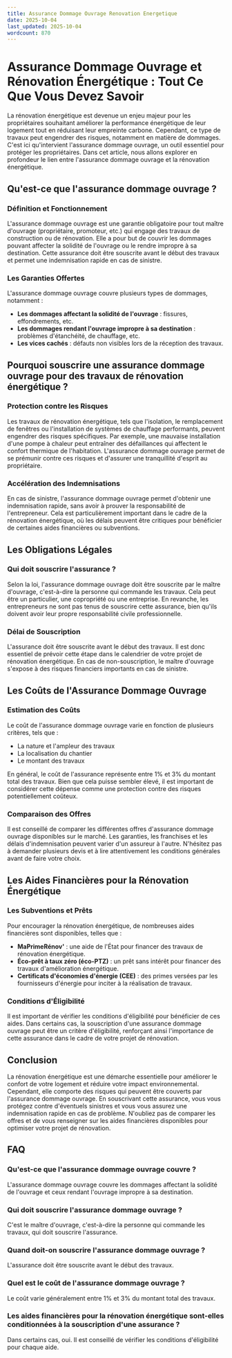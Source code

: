```yaml
---
title: Assurance Dommage Ouvrage Renovation Energetique
date: 2025-10-04
last_updated: 2025-10-04
wordcount: 870
---
```


# Assurance Dommage Ouvrage et Rénovation Énergétique : Tout Ce Que Vous Devez Savoir

La rénovation énergétique est devenue un enjeu majeur pour les propriétaires souhaitant améliorer la performance énergétique de leur logement tout en réduisant leur empreinte carbone. Cependant, ce type de travaux peut engendrer des risques, notamment en matière de dommages. C'est ici qu'intervient l'assurance dommage ouvrage, un outil essentiel pour protéger les propriétaires. Dans cet article, nous allons explorer en profondeur le lien entre l'assurance dommage ouvrage et la rénovation énergétique.

## Qu'est-ce que l'assurance dommage ouvrage ?

### Définition et Fonctionnement

L'assurance dommage ouvrage est une garantie obligatoire pour tout maître d'ouvrage (propriétaire, promoteur, etc.) qui engage des travaux de construction ou de rénovation. Elle a pour but de couvrir les dommages pouvant affecter la solidité de l'ouvrage ou le rendre impropre à sa destination. Cette assurance doit être souscrite avant le début des travaux et permet une indemnisation rapide en cas de sinistre.

### Les Garanties Offertes

L'assurance dommage ouvrage couvre plusieurs types de dommages, notamment :

- **Les dommages affectant la solidité de l'ouvrage** : fissures, effondrements, etc.
- **Les dommages rendant l'ouvrage impropre à sa destination** : problèmes d'étanchéité, de chauffage, etc.
- **Les vices cachés** : défauts non visibles lors de la réception des travaux.

## Pourquoi souscrire une assurance dommage ouvrage pour des travaux de rénovation énergétique ?

### Protection contre les Risques

Les travaux de rénovation énergétique, tels que l'isolation, le remplacement de fenêtres ou l'installation de systèmes de chauffage performants, peuvent engendrer des risques spécifiques. Par exemple, une mauvaise installation d'une pompe à chaleur peut entraîner des défaillances qui affectent le confort thermique de l'habitation. L'assurance dommage ouvrage permet de se prémunir contre ces risques et d'assurer une tranquillité d'esprit au propriétaire.

### Accélération des Indemnisations

En cas de sinistre, l'assurance dommage ouvrage permet d'obtenir une indemnisation rapide, sans avoir à prouver la responsabilité de l'entrepreneur. Cela est particulièrement important dans le cadre de la rénovation énergétique, où les délais peuvent être critiques pour bénéficier de certaines aides financières ou subventions.

## Les Obligations Légales

### Qui doit souscrire l'assurance ?

Selon la loi, l'assurance dommage ouvrage doit être souscrite par le maître d'ouvrage, c'est-à-dire la personne qui commande les travaux. Cela peut être un particulier, une copropriété ou une entreprise. En revanche, les entrepreneurs ne sont pas tenus de souscrire cette assurance, bien qu'ils doivent avoir leur propre responsabilité civile professionnelle.

### Délai de Souscription

L'assurance doit être souscrite avant le début des travaux. Il est donc essentiel de prévoir cette étape dans le calendrier de votre projet de rénovation énergétique. En cas de non-souscription, le maître d'ouvrage s'expose à des risques financiers importants en cas de sinistre.

## Les Coûts de l'Assurance Dommage Ouvrage

### Estimation des Coûts

Le coût de l'assurance dommage ouvrage varie en fonction de plusieurs critères, tels que :

- La nature et l'ampleur des travaux
- La localisation du chantier
- Le montant des travaux

En général, le coût de l'assurance représente entre 1% et 3% du montant total des travaux. Bien que cela puisse sembler élevé, il est important de considérer cette dépense comme une protection contre des risques potentiellement coûteux.

### Comparaison des Offres

Il est conseillé de comparer les différentes offres d'assurance dommage ouvrage disponibles sur le marché. Les garanties, les franchises et les délais d'indemnisation peuvent varier d'un assureur à l'autre. N'hésitez pas à demander plusieurs devis et à lire attentivement les conditions générales avant de faire votre choix.

## Les Aides Financières pour la Rénovation Énergétique

### Les Subventions et Prêts

Pour encourager la rénovation énergétique, de nombreuses aides financières sont disponibles, telles que :

- **MaPrimeRénov'** : une aide de l'État pour financer des travaux de rénovation énergétique.
- **Éco-prêt à taux zéro (éco-PTZ)** : un prêt sans intérêt pour financer des travaux d'amélioration énergétique.
- **Certificats d'économies d'énergie (CEE)** : des primes versées par les fournisseurs d'énergie pour inciter à la réalisation de travaux.

### Conditions d'Éligibilité

Il est important de vérifier les conditions d'éligibilité pour bénéficier de ces aides. Dans certains cas, la souscription d'une assurance dommage ouvrage peut être un critère d'éligibilité, renforçant ainsi l'importance de cette assurance dans le cadre de votre projet de rénovation.

## Conclusion

La rénovation énergétique est une démarche essentielle pour améliorer le confort de votre logement et réduire votre impact environnemental. Cependant, elle comporte des risques qui peuvent être couverts par l'assurance dommage ouvrage. En souscrivant cette assurance, vous vous protégez contre d'éventuels sinistres et vous vous assurez une indemnisation rapide en cas de problème. N'oubliez pas de comparer les offres et de vous renseigner sur les aides financières disponibles pour optimiser votre projet de rénovation.

## FAQ

### Qu'est-ce que l'assurance dommage ouvrage couvre ?

L'assurance dommage ouvrage couvre les dommages affectant la solidité de l'ouvrage et ceux rendant l'ouvrage impropre à sa destination.

### Qui doit souscrire l'assurance dommage ouvrage ?

C'est le maître d'ouvrage, c'est-à-dire la personne qui commande les travaux, qui doit souscrire l'assurance.

### Quand doit-on souscrire l'assurance dommage ouvrage ?

L'assurance doit être souscrite avant le début des travaux.

### Quel est le coût de l'assurance dommage ouvrage ?

Le coût varie généralement entre 1% et 3% du montant total des travaux.

### Les aides financières pour la rénovation énergétique sont-elles conditionnées à la souscription d'une assurance ?

Dans certains cas, oui. Il est conseillé de vérifier les conditions d'éligibilité pour chaque aide.